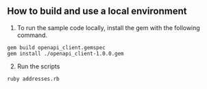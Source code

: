 ## How to build and use a local environment

1. To run the sample code locally, install the gem with the following command.
```
gem build openapi_client.gemspec
gem install ./openapi_client-1.0.0.gem
```

2. Run the scripts
```
ruby addresses.rb
```